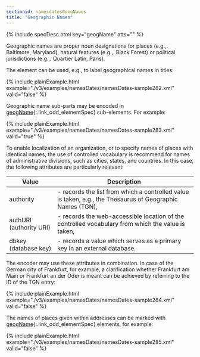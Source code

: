 ```yaml
---
sectionid: namesdatesGeogNames
title: "Geographic Names"
---
```






{% include specDesc.html key="geogName" atts="" %}



Geographic names are proper noun designations for places (e.g.,. Baltimore, Maryland),
natural features (e.g.,. Black Forest) or political jurisdictions (e.g.,. Quartier
Latin,
Paris).

The element can be used, e.g., to label geographical names in titles:

{% include plainExample.html example="./v3/examples/namesDates/namesDates-sample282.xml" valid="false" %}


Geographic name sub-parts may be encoded in [geogName](/v3/elements/geogName.html){:.link_odd_elementSpec} sub-elements.
For example:

{% include plainExample.html example="./v3/examples/namesDates/namesDates-sample283.xml" valid="true" %}

To enable localization of an organization, or to specify names of places with identical
names, the use of controlled vocabulary is recommend for names of administrative divisions,
such as cities, states, and countries. In this case, the following attributes are
particularly relevant:

<table class="table table-striped table-hover">
   <thead>
      <tr>
         <th>Value</th>
         <th>Description</th>
      </tr>
   </thead>
   <tbody>
      <tr>
         <td>
            <span class="att">authority</span>
         </td>
         <td> - records the list from which a controlled value is taken, e.g., the Thesaurus of
            Geographic Names (TGN),
         </td>
      </tr>
      <tr>
         <td>
            <span class="att">authURI</span> (authority URI)
         </td>
         <td> - records the web-accessible location of the controlled vocabulary from which the
            value is taken,
         </td>
      </tr>
      <tr>
         <td>
            <span class="att">dbkey</span> (database key)
         </td>
         <td> - records a value which serves as a primary key in an external database.</td>
      </tr>
   </tbody>
</table>
The encoder may use these attributes in combination. In case of the German city of
Frankfurt, for example, a clarification whether Frankfurt am Main or Frankfurt an
der Oder
is meant can be achieved by referring to the ID of the TGN entry:

{% include plainExample.html example="./v3/examples/namesDates/namesDates-sample284.xml" valid="false" %}


The names of places given within addresses can be marked with [geogName](/v3/elements/geogName.html){:.link_odd_elementSpec} elements, for example:

{% include plainExample.html example="./v3/examples/namesDates/namesDates-sample285.xml" valid="false" %}

